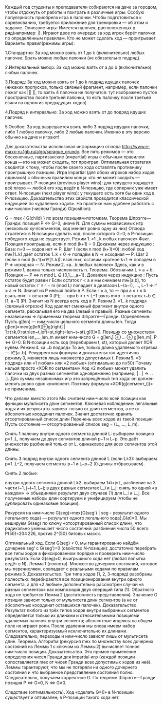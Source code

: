Каждый год студенты и преподаватели собираются на даче за городом, чтобы отдохнуть от работы и поиграть в различные игры. Особую популярность приобрела игра в палочки. Чтобы подготовиться к соревнованию, требуется приложение для тренировки — об этом и задание. Описание игры: Имеется  палочек, расположенных в ряд(например: |). Играют двое по очереди: за ход игрок берёт палочки по определённым правилам. Кто не может сделать ход — проигрывает. Варианты правил(режимы игры): 

1.Стандартно: За ход можно взять от 1 до k (включительно) любых палочек. Брать можно любые палочки (не обязательно подряд). 

2.Интервальный выбор: За ход можно взять от a до b (включительно) любых палочек. 

3.Подряд: За ход можно взять от 1 до k подряд идущих палочек (никаких пропусков, только связный фрагмент, например, если палочки лежат как ||| ||, то взять 4 палочки не получится: тут изображено пустое пространство после третьей палочки, то есть палочку после третьей взяли на одном из предыдущих ходов). 

4.Подряд и интервально: За ход можно взять от  до  подряд идущих палочек. 

5.Особое: За ход разрешается взять либо 3 подряд идущих палочки, либо 1 любую палочку, либо 2 любые палочки. Именно в эту версию обычно на даче и играют! 

Для доказательства использовал информацию отсюда http://www.e-maxx-ru.1gb.ru/algo/sprague_grundy.
Все пять режимов ― это бесконечные, партизанские (имpartial) игры с обычным правилом конца — кто не может сходить, тот проиграл.
Оптимальная стратегия сводится к тому, чтобы после своего хода оставлять противнику проигрышную позицию.
Игра impartial (для обоих игроков набор ходов одинаков) с обычным правилом конца: кто не может сходить — проигрывает.
P‑позиции (previous player wins): для текущего ходящего всё плохо — любой его ход ведёт в N‑позицию, где соперник уже имеет ответ.
N‑позиции (next player wins): у текущего есть хотя бы один ход в P‑позицию.
Доказательство этих свойств проводится классической индукцией по «удалению ходов». На практике нам удобнее работать с ним‑числом (числом Гранди) G(position):

G = mex { G(child) } по всем позициям‑потомкам.
Теорема Шпрэгге—Гранди: позиция P ⇔ G=0, иначе N.
Для суммы независимых игр (несколько куч/сегментов, ход меняет ровно одну из них)
Отсюда стратегия: в N‑позиции сделать ход, после которого G=0; в P‑позиции победного хода не существует.
Режим 1. «1…k любых палочек»
Факт. Позиция проигрышна, если n mod (k+1) = 0
Докажем через индукцию :
База: n=0 — ходов нет ⇒ P.
Шаг 1 (если n mod (k+1)=0): любой ход m∈[1..k] даёт остаток 1..k ≠ 0 ⇒ попадём в N ⇒ исходная — P.
Шаг 2 (если n mod (k+1)=r∈[1..k]): взяв m=r, оставим кратное k+1 ⇒ попадём в P ⇒ исходная — N.
Режим 2. «a…b любых палочек»
Здесь, как и в режиме 1, важна только численность n.
Теорема. Обозначим L = a + b. Позиция — P ⇔ n mod L ∈ {0,1,…,a−1}.
Докажем через индукцию :
Пусть остаток будет равен r
Если остаток r < a и мы снимаем m∈[a,b], то новый остаток
r' ≡ r − m (mod L) попадает в диапазон L−(a−r), …, L−1 ⇒ r' ≥ a ⇒ N.
Значит из P нельзя пойти в P.
Если r ≥ a, то
— при a ≤ r ≤ b взять m=r → остаток 0 (P);
— при b < r ≤ L−1 взять m=b → остаток r−b ∈ [1, a−1] (P).
Значит из N всегда есть ход в P.
Режим 3. «1…k подряд» (связный отрезок) 
Ход удаляет смежный фрагмент внутри одного сегмента, раскалывая его на два (левый и правый). Разные сегменты независимы ⇒ применима теорема Шпрэгге—Гранди.
Определение. Пусть g[len] — ним‑число цельного сегмента длины len. Тогда
g[len]=mex{g[left]⊕g[right] | 1≤t≤k,0≤st≤len−t,left=st,right=len−t−st},g[0]=0.
Позиция со множеством сегментов len₁,…,len_m имеет ним‑число G = g[len₁] ⊕ … ⊕ g[len_m].
P ⇔ G=0. В N‑позиции есть ход (перебираем t, st), который делает XOR нулём.
Режим 4. «a…b подряд»
То же, только длина удаляемого отрезка — t∈[a..b].
Рекуррентная формула и доказательство идентичны режиму 3, меняется лишь множество допустимых t.
Режим 5. «3 подряд» или «1 любая» или «2 любые» (оптимально до n≤50)
Почему нельзя просто «XOR по сегментам»
Ход «2 любые» может удалить палочки из двух разных сегментов одновременно
(например, | . | → . . .). Для суммы независимых игр это запрещённый тип хода: он должен менять ровно один компонент. Поэтому формула «XOR(g[сегмент_i])» не применима.

Что делаем вместо этого
Мы считаем ним‑число всей позиции как функции мультисета длин сегментов.
Ключевая наблюдение: легальные ходы и их результаты зависят только от длин сегментов, а не от абсолютных координат палочек. Значит достаточно хранить отсортированный список длин
Перечень всех ходов из такой позиции
Пусть состояние — отсортированный список seg = (L₁, …, L_m).

Снять 1 палочку внутри одного сегмента длиной L:
выбираем позицию p=1..L, получаем до двух сегментов длиной p−1 и L−p.
Это даёт множество разбиений только от L, одинаковое для всех сегментов этой длины.

Снять 3 подряд внутри одного сегмента длиной L (если L≥3):
выбираем p=1..L−2, получаем сегменты p−1 и L−p−2 (0‑длины отбрасываем).

Снять 2 любые:

внутри одного сегмента длиной L≥2: выбираем 1≤i<j≤L, разбиение на 3 части i−1, j−i−1, L−j;
в двух разных сегментах L_i и L_j: снять по одной «в каждом» → объединяем результат двух случаев (1) для L_i и L_j.
Все полученные наборы длин сортируем и унифицируем (чтобы не дублировать одинаковые позиции).

Рекурсия на ним‑число
G(seg)=mex{G(seg') | seg - результат одного легального хода} 
  — результат одного легального хода},G(∅)=0.
Мы кешируем G(seg) по ключу «отсортированный список длин», что радикально уменьшает число состояний:
разбиений числа 50 всего P(50)=204 226, против 2^{50} битовых масок.

Оптимальный ход. Если G(seg) ≠ 0, мы гарантированно найдём дочернее seg' с G(seg')=0 (свойство N‑позиции): достаточно перебрать все типы ходов в фиксированном порядке и проверить ним‑число результата. Если G(seg)=0, выигрышного хода нет (любая попытка ведёт в N).
Лемма 1 (полнота). Множество дочерних состояний, которое мы перечисляем, совпадает с реальными ходами по правилам режима 5.
Доказательство. Три типа ходов (1, 2, 3‑подряд) разобраны полностью: перебираются все позиционирования внутри одного сегмента, а для «2 любые» дополнительно рассмотрен случай «в разных сегментах» как композиция двух операций типа (1). Обратного хода не требуется
Лемма 2 (достаточность представления). Значение G позиции зависит только от мультисета длин сегментов (а не от абсолютных координат оставшихся палочек).
Доказательство. Результат любого из трёх типов ходов внутри выбранных сегментов определяется только их длинами и относительными позициями удаляемых палочек внутри сегмента; абсолютные индексы на общем поле не играют роли. После удаления мы снова имеем набор сегментов, характеризуемый исключительно их длинами. Следовательно, переходы и ним‑число зависят лишь от мультисета длин. 
Теорема. Алгоритм (рекурсия mex по множеству всех дочерних состояний из Леммы 1 с ключом из Леммы 2) вычисляет точное ним‑число позиции.
Доказательство. Это прямое применение определения чисел Гранди для impartial‑игр (каждой позиции сопоставляется mex от чисел Гранди всех допустимых ходов из неё). Леммы гарантируют, что мы не потеряли ни одного дочернего состояния и что выбранное представление состояния полно. Следовательно, получаем корректное G. По теореме Шпрэгге—Гранди позиция P ⇔ G=0, N ⇔ G≠0. 

Следствие (оптимальность). Ход «сделать G=0» в N‑позиции существует и оптимален; в P‑позиции такого хода нет.
